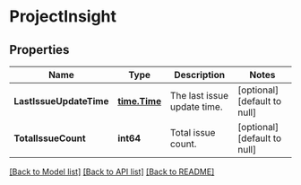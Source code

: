 # ProjectInsight

## Properties
Name | Type | Description | Notes
------------ | ------------- | ------------- | -------------
**LastIssueUpdateTime** | [**time.Time**](time.Time.md) | The last issue update time. | [optional] [default to null]
**TotalIssueCount** | **int64** | Total issue count. | [optional] [default to null]

[[Back to Model list]](../README.md#documentation-for-models) [[Back to API list]](../README.md#documentation-for-api-endpoints) [[Back to README]](../README.md)


